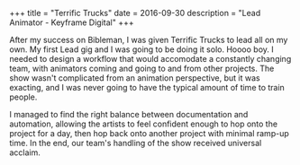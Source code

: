 +++
title = "Terrific Trucks"
date = 2016-09-30
description = "Lead Animator - Keyframe Digital"
+++

After my success on Bibleman, I was given Terrific Trucks to lead all on my own.  My first Lead gig and I was going to be doing it solo.  Hoooo boy.  I needed to design a workflow that would accomodate a constantly changing team, with animators coming and going to and from other projects.  The show wasn't complicated from an animation perspective, but it was exacting, and I was never going to have the typical amount of time to train people. 

I managed to find the right balance between documentation and automation, allowing the artists to feel confident enough to hop onto the project for a day, then hop back onto another project with minimal ramp-up time.  In the end, our team's handling of the show received universal acclaim.  